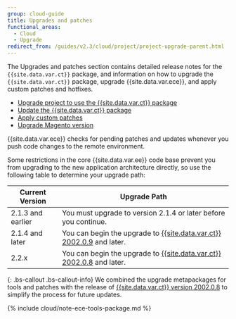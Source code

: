 ```yaml
---
group: cloud-guide
title: Upgrades and patches
functional_areas:
  - Cloud
  - Upgrade
redirect_from: /guides/v2.3/cloud/project/project-upgrade-parent.html
---
```


The Upgrades and patches section contains detailed release notes for the `{{site.data.var.ct}}` package, and information on how to upgrade the `{{site.data.var.ct}}` package, upgrade {{site.data.var.ece}}, and apply custom patches and hotfixes.

* [Upgrade project to use the {{site.data.var.ct}} package]({{page.baseurl}}/cloud/project/ece-tools-upgrade-project.html)
* [Update the {{site.data.var.ct}} package]({{page.baseurl}}/?)
* [Apply custom patches]({{page.baseurl}}/cloud/project/project-patch.html)
* [Upgrade Magento version]({{page.baseurl}}/cloud/project/project-upgrade.html)

{{site.data.var.ece}} checks for pending patches and updates whenever you push code changes to the remote environment.

Some restrictions in the core {{site.data.var.ee}} code base prevent you from upgrading to the new application architecture directly, so use the following table to determine your upgrade path:

| Current Version   | Upgrade Path                                                                                                                           |
| ----------------- | -------------------------------------------------------------------------------------------------------------------------------------- |
| 2.1.3 and earlier | You must upgrade to version 2.1.4 or later before you continue.                                                                        |
| 2.1.4 and later   | You can begin the upgrade to [{{site.data.var.ct}} 2002.0.9]({{page.baseurl}}/cloud/release-notes/cloud-tools.html#v200209) and later. |
| 2.2.x             | You can begin the upgrade to [{{site.data.var.ct}} 2002.0.8]({{page.baseurl}}/cloud/release-notes/cloud-tools.html#v200208) and later. |

{: .bs-callout .bs-callout-info}
We combined the upgrade metapackages for tools and patches with the release of [{{site.data.var.ct}} version 2002.0.8](http://devdocs.magento.com/guides/v2.2/cloud/release-notes/cloud-tools.html#v200208) to simplify the process for future updates.

{% include cloud/note-ece-tools-package.md %}

